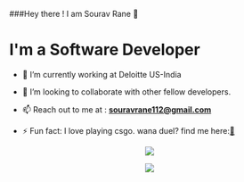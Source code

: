 ###Hey there ! I am Sourav Rane 👋

<h1 align="left">I'm a Software Developer</h1>

- 🔭 I’m currently working at Deloitte US-India

- 👯 I’m looking to collaborate with other fellow developers.

- 📫 Reach out to me at : **souravrane112@gmail.com**

- ⚡ Fun fact: I love playing csgo. wana duel? find me here:[👊](https://steamcommunity.com/id/songokuisback/)

<p align="center">
<a href="https://www.linkedin.com/in/sourav-rane-57604a119/" target="blank"><img src="https://img.icons8.com/cute-clipart/30/000000/linkedin.png"/></a>
</p>

<p align="center">
<a href="https://steamcommunity.com/id/songokuisback/" target="blank"><img src="https://img.icons8.com/fluent/28/000000/steam.png"/></a>
</p>
